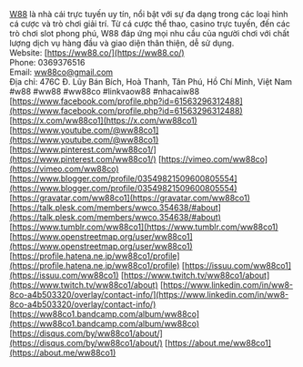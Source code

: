 [W88](https://ww88.co/) là nhà cái trực tuyến uy tín, nổi bật với sự đa dạng trong các loại hình cá cược và trò chơi giải trí. Từ cá cược thể thao, casino trực tuyến, đến các trò chơi slot phong phú, W88 đáp ứng mọi nhu cầu của người chơi với chất lượng dịch vụ hàng đầu và giao diện thân thiện, dễ sử dụng.  
Website: [https://ww88.co/](https://ww88.co/)  
Phone: 0369376516  
Email: ww88co@gmail.com  
Địa chỉ: 476C Đ. Lũy Bán Bích, Hoà Thanh, Tân Phú, Hồ Chí Minh, Việt Nam  
#w88 #ww88 #ww88co #linkvaow88 #nhacaiw88
[https://www.facebook.com/profile.php?id=61563296312488](https://www.facebook.com/profile.php?id=61563296312488)
[https://x.com/ww88co1](https://x.com/ww88co1)
[https://www.youtube.com/@ww88co1](https://www.youtube.com/@ww88co1)
[https://www.pinterest.com/ww88co1/](https://www.pinterest.com/ww88co1/)
[https://vimeo.com/ww88co](https://vimeo.com/ww88co)
[https://www.blogger.com/profile/03549821509600805554](https://www.blogger.com/profile/03549821509600805554)
[https://gravatar.com/ww88co1](https://gravatar.com/ww88co1)
[https://talk.plesk.com/members/wwco.354638/#about](https://talk.plesk.com/members/wwco.354638/#about)
[https://www.tumblr.com/ww88co1](https://www.tumblr.com/ww88co1)
[https://www.openstreetmap.org/user/ww88co1](https://www.openstreetmap.org/user/ww88co1)
[https://profile.hatena.ne.jp/ww88co1/profile](https://profile.hatena.ne.jp/ww88co1/profile)
[https://issuu.com/ww88co1](https://issuu.com/ww88co1)
[https://www.twitch.tv/ww88co1/about](https://www.twitch.tv/ww88co1/about)
[https://www.linkedin.com/in/ww8-8co-a4b503320/overlay/contact-info/](https://www.linkedin.com/in/ww8-8co-a4b503320/overlay/contact-info/)
[https://ww88co1.bandcamp.com/album/ww88co](https://ww88co1.bandcamp.com/album/ww88co)
[https://disqus.com/by/ww88co1/about/](https://disqus.com/by/ww88co1/about/)
[https://about.me/ww88co1](https://about.me/ww88co1)